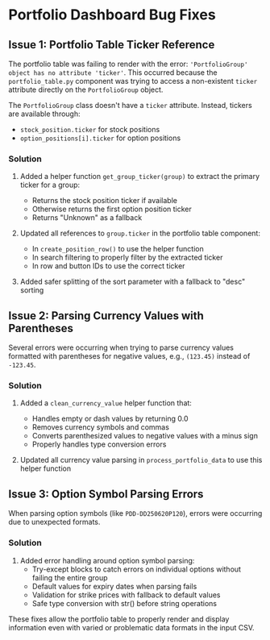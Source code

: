 # Portfolio Dashboard Bug Fixes

## Issue 1: Portfolio Table Ticker Reference
The portfolio table was failing to render with the error: `'PortfolioGroup' object has no attribute 'ticker'`. This occurred because the `portfolio_table.py` component was trying to access a non-existent `ticker` attribute directly on the `PortfolioGroup` object.

The `PortfolioGroup` class doesn't have a `ticker` attribute. Instead, tickers are available through:
- `stock_position.ticker` for stock positions
- `option_positions[i].ticker` for option positions

### Solution
1. Added a helper function `get_group_ticker(group)` to extract the primary ticker for a group:
   - Returns the stock position ticker if available
   - Otherwise returns the first option position ticker
   - Returns "Unknown" as a fallback

2. Updated all references to `group.ticker` in the portfolio table component:
   - In `create_position_row()` to use the helper function
   - In search filtering to properly filter by the extracted ticker
   - In row and button IDs to use the correct ticker

3. Added safer splitting of the sort parameter with a fallback to "desc" sorting

## Issue 2: Parsing Currency Values with Parentheses
Several errors were occurring when trying to parse currency values formatted with parentheses for negative values, e.g., `(123.45)` instead of `-123.45`.

### Solution
1. Added a `clean_currency_value` helper function that:
   - Handles empty or dash values by returning 0.0
   - Removes currency symbols and commas
   - Converts parenthesized values to negative values with a minus sign
   - Properly handles type conversion errors

2. Updated all currency value parsing in `process_portfolio_data` to use this helper function

## Issue 3: Option Symbol Parsing Errors
When parsing option symbols (like `PDD-DD250620P120`), errors were occurring due to unexpected formats.

### Solution
1. Added error handling around option symbol parsing:
   - Try-except blocks to catch errors on individual options without failing the entire group
   - Default values for expiry dates when parsing fails
   - Validation for strike prices with fallback to default values
   - Safe type conversion with str() before string operations

These fixes allow the portfolio table to properly render and display information even with varied or problematic data formats in the input CSV. 